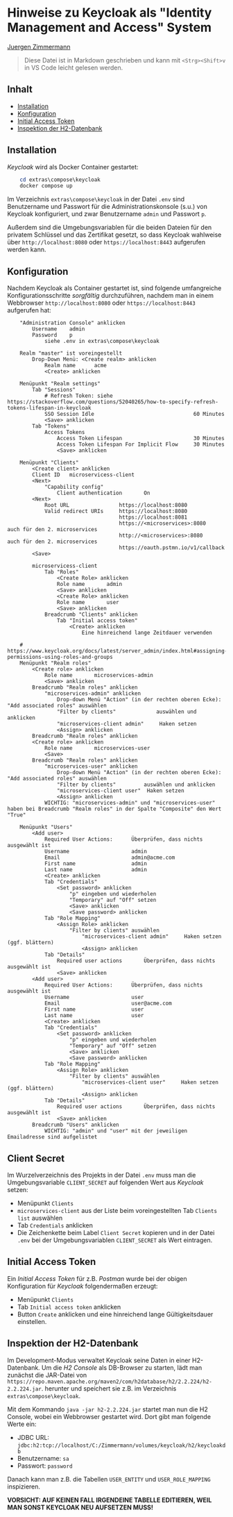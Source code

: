 # Hinweise zu Keycloak als "Identity Management and Access" System

<!--
  Copyright (C) 2024 - present Juergen Zimmermann, Hochschule Karlsruhe

  This program is free software: you can redistribute it and/or modify
  it under the terms of the GNU General Public License as published by
  the Free Software Foundation, either version 3 of the License, or
  (at your option) any later version.

  This program is distributed in the hope that it will be useful,
  but WITHOUT ANY WARRANTY; without even the implied warranty of
  MERCHANTABILITY or FITNESS FOR A PARTICULAR PURPOSE.  See the
  GNU General Public License for more details.

  You should have received a copy of the GNU General Public License
  along with this program. If not, see <http://www.gnu.org/licenses/>.
-->

[Juergen Zimmermann](mailto:Juergen.Zimmermann@h-ka.de)

> Diese Datei ist in Markdown geschrieben und kann mit `<Strg><Shift>v` in
> VS Code leicht gelesen werden.

## Inhalt

- [Installation](#installation)
- [Konfiguration](#konfiguration)
- [Initial Access Token](#initial-access-token)
- [Inspektion der H2-Datenbank](#inspektion-der-h2-datenbank)

## Installation

_Keycloak_ wird als Docker Container gestartet:

```powershell
    cd extras\compose\keycloak
    docker compose up
```

Im Verzeichnis `extras\compose\keycloak` in der Datei `.env` sind Benutzername
und Passwort für die Administrationskonsole (s.u.) von Keycloak konfiguriert,
und zwar Benutzername `admin` und Passwort `p`.

Außerdem sind die Umgebungsvariablen für die beiden Dateien für den privatem
Schlüssel und das Zertifikat gesetzt, so dass Keycloak wahlweise über
`http://localhost:8080` oder `https://localhost:8443` aufgerufen werden kann.

## Konfiguration

Nachdem Keycloak als Container gestartet ist, sind folgende umfangreiche
Konfigurationsschritte _sorgfältig_ durchzuführen, nachdem man in einem
Webbrowser `http://localhost:8080` oder `https://localhost:8443` aufgerufen hat:

```text
    "Administration Console" anklicken
        Username    admin
        Password    p
            siehe .env in extras\compose\keycloak

    Realm "master" ist voreingestellt
        Drop-Down Menü: <Create realm> anklicken
            Realm name      acme
            <Create> anklicken

    Menüpunkt "Realm settings"
        Tab "Sessions"
            # Refresh Token: siehe https://stackoverflow.com/questions/52040265/how-to-specify-refresh-tokens-lifespan-in-keycloak
            SSO Session Idle                                60 Minutes
            <Save> anklicken
        Tab "Tokens"
            Access Tokens
                Access Token Lifespan                       30 Minutes
                Access Token Lifespan For Implicit Flow     30 Minutes
                <Save> anklicken

    Menüpunkt "Clients"
        <Create client> anklicken
        Client ID   microservicess-client
        <Next>
            "Capability config"
                Client authentication       On
        <Next>
            Root URL                https://localhost:8080
            Valid redirect URIs     https://localhost:8080
                                    https://localhost:8081
                                    https://<microservices>:8080             auch für den 2. microservices
                                    http://<microservices>:8080              auch für den 2. microservices
                                    https://oauth.pstmn.io/v1/callback
        <Save>

        microservicess-client
            Tab "Roles"
                <Create Role> anklicken
                Role name       admin
                <Save> anklicken
                <Create Role> anklicken
                Role name       user
                <Save> anklicken
            Breadcrumb "Clients" anklicken
                Tab "Initial access token"
                    <Create> anklicken
                        Eine hinreichend lange Zeitdauer verwenden

    # https://www.keycloak.org/docs/latest/server_admin/index.html#assigning-permissions-using-roles-and-groups
    Menüpunkt "Realm roles"
        <Create role> anklicken
            Role name       microservices-admin
            <Save> anklicken
        Breadcrumb "Realm roles" anklicken
            "microservices-admin" anklicken
                Drop-down Menü "Action" (in der rechten oberen Ecke):  "Add associated roles" auswählen
                "Filter by clients"             auswählen und anklicken
                "microservices-client admin"     Haken setzen
                <Assign> anklicken
        Breadcrumb "Realm roles" anklicken
        <Create role> anklicken
            Role name       microservices-user
            <Save>
        Breadcrumb "Realm roles" anklicken
            "microservices-user" anklicken
                Drop-down Menü "Action" (in der rechten oberen Ecke):  "Add associated roles" auswählen
                "Filter by clients"         auswählen und anklicken
                "microservices-client user"  Haken setzen
                <Assign> anklicken
            WICHTIG: "microservices-admin" und "microservices-user" haben bei Breadcrumb "Realm roles" in der Spalte "Composite" den Wert "True"

    Menüpunkt "Users"
        <Add user>
            Required User Actions:      Überprüfen, dass nichts ausgewählt ist
            Username                    admin
            Email                       admin@acme.com
            First name                  admin
            Last name                   admin
            <Create> anklicken
            Tab "Credentials"
                <Set password> anklicken
                    "p" eingeben und wiederholen
                    "Temporary" auf "Off" setzen
                    <Save> anklicken
                    <Save password> anklicken
            Tab "Role Mapping"
                <Assign Role> anklicken
                    "Filter by clients" auswählen
                        "microservices-client admin"     Haken setzen     (ggf. blättern)
                        <Assign> anklicken
            Tab "Details"
                Required user actions       Überprüfen, dass nichts ausgewählt ist
                <Save> anklicken
        <Add user>
            Required User Actions:      Überprüfen, dass nichts ausgewählt ist
            Username                    user
            Email                       user@acme.com
            First name                  user
            Last name                   user
            <Create> anklicken
            Tab "Credentials"
                <Set password> anklicken
                    "p" eingeben und wiederholen
                    "Temporary" auf "Off" setzen
                    <Save> anklicken
                    <Save password> anklicken
            Tab "Role Mapping"
                <Assign Role> anklicken
                    "Filter by clients" auswählen
                        "microservices-client user"     Haken setzen     (ggf. blättern)
                        <Assign> anklicken
            Tab "Details"
                Required user actions       Überprüfen, dass nichts ausgewählt ist
                <Save> anklicken
        Breadcrumb "Users" anklicken
            WICHTIG: "admin" und "user" mit der jeweiligen Emailadresse sind aufgelistet
```

## Client Secret

Im Wurzelverzeichnis des Projekts in der Datei `.env` muss man die
Umgebungsvariable `CLIENT_SECRET` auf folgenden Wert aus _Keycloak_ setzen:

- Menüpunkt `Clients`
- `microservices-client` aus der Liste beim voreingestellten Tab `Clients list` auswählen
- Tab `Credentials` anklicken
- Die Zeichenkette beim Label `Client Secret` kopieren und in der Datei `.env`
  bei der Umgebungsvariablen `CLIENT_SECRET` als Wert eintragen.

## Initial Access Token

Ein _Initial Access Token_ für z.B. _Postman_ wurde bei der obigen Konfiguration
für _Keycloak_ folgendermaßen erzeugt:

- Menüpunkt `Clients`
- Tab `Initial access token` anklicken
- Button `Create` anklicken und eine hinreichend lange Gültigkeitsdauer einstellen.

## Inspektion der H2-Datenbank

Im Development-Modus verwaltet Keycloak seine Daten in einer H2-Datenbank. Um
die _H2 Console_ als DB-Browser zu starten, lädt man zunächst die JAR-Datei
von `https://repo.maven.apache.org/maven2/com/h2database/h2/2.2.224/h2-2.2.224.jar`.
herunter und speichert sie z.B. im Verzeichnis `extras\compose\keycloak`.

Mit dem Kommando `java -jar h2-2.2.224.jar` startet man nun die H2 Console, wobei
ein Webbrowser gestartet wird. Dort gibt man folgende Werte ein:

- JDBC URL: `jdbc:h2:tcp://localhost/C:/Zimmermann/volumes/keycloak/h2/keycloakdb`
- Benutzername: `sa`
- Passwort: `password`

Danach kann man z.B. die Tabellen `USER_ENTITY` und `USER_ROLE_MAPPING` inspizieren.

**VORSICHT: AUF KEINEN FALL IRGENDEINE TABELLE EDITIEREN, WEIL MAN SONST
KEYCLOAK NEU AUFSETZEN MUSS!**
